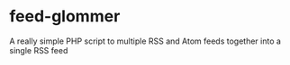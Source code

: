 # feed-glommer
A really simple PHP script to multiple RSS and Atom feeds together into a single RSS feed
